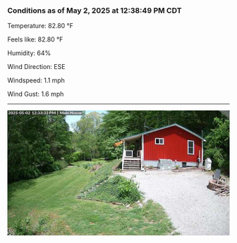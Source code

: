 ### Conditions as of May 2, 2025 at 12:38:49 PM CDT 

Temperature: 82.80 &deg;F

Feels like: 82.80 &deg;F

Humidity: 64%

Wind Direction: ESE

Windspeed: 1.1 mph

Wind Gust: 1.6 mph

---

<img src="./images/latest.jpeg"/>

